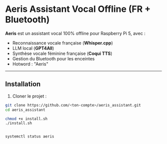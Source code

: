 # Aeris Assistant Vocal Offline (FR + Bluetooth)

**Aeris** est un assistant vocal 100% offline pour Raspberry Pi 5, avec :  
- Reconnaissance vocale française (**Whisper.cpp**)  
- LLM local (**GPT4All**)  
- Synthèse vocale féminine française (**Coqui TTS**)  
- Gestion du Bluetooth pour les enceintes  
- Hotword : "Aeris"

---

## Installation

1. Cloner le projet :
```bash
git clone https://github.com/<ton-compte>/aeris_assistant.git
cd aeris_assistant

chmod +x install.sh
./install.sh


systemctl status aeris
